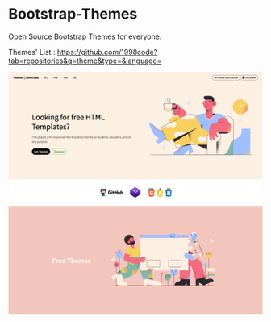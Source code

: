 # Bootstrap-Themes
Open Source Bootstrap Themes for everyone.

Themes' List : https://github.com/1998code?tab=repositories&q=theme&type=&language=

![Preview](https://raw.githubusercontent.com/1998code/Bootstrap-Themes/master/screenshot.png)
